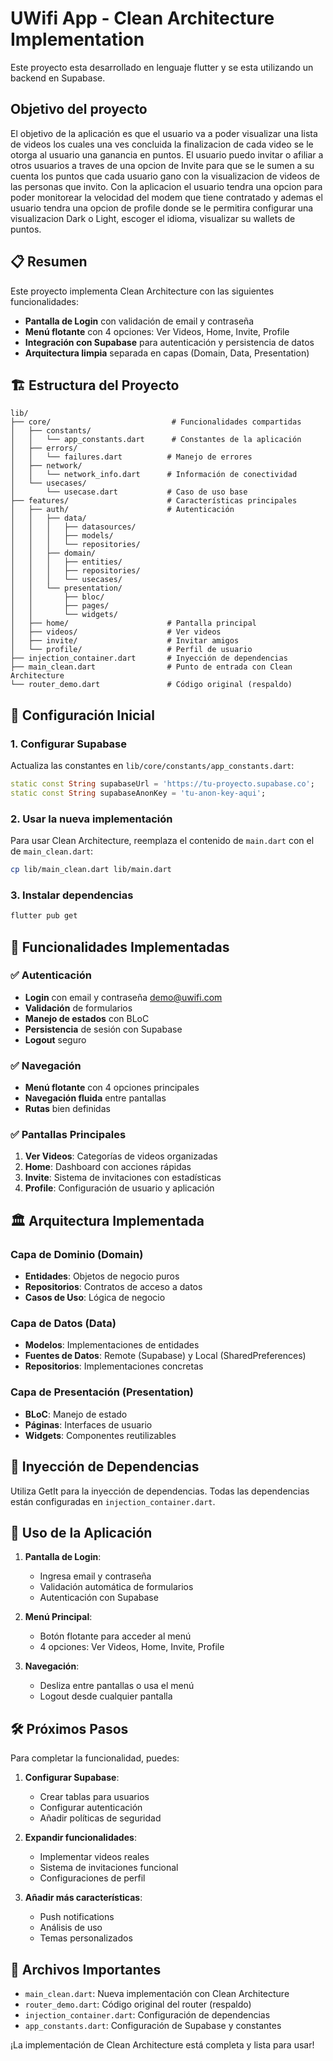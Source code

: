 # UWifi App - Clean Architecture Implementation

Este proyecto esta desarrollado en lenguaje flutter y se esta utilizando un backend en Supabase.

## Objetivo del proyecto

El objetivo de la aplicación es que el usuario va a poder visualizar una lista de videos los cuales una ves concluida la finalizacion de cada video se le otorga al usuario una ganancia en puntos. El usuario puedo invitar o afiliar a otros usuarios a traves de una opcion de Invite para que se le sumen a su cuenta los puntos que cada usuario gano con la visualizacion de videos de las personas que invito. Con la aplicacion el usuario tendra una opcion para poder monitorear la velocidad del modem que tiene contratado y  ademas el usuario tendra una opcion de profile donde se le permitira configurar una visualizacion Dark o Light, escoger el idioma, visualizar su wallets de puntos.



## 📋 Resumen
Este proyecto implementa Clean Architecture con las siguientes funcionalidades:
- **Pantalla de Login** con validación de email y contraseña
- **Menú flotante** con 4 opciones: Ver Videos, Home, Invite, Profile
- **Integración con Supabase** para autenticación y persistencia de datos
- **Arquitectura limpia** separada en capas (Domain, Data, Presentation)

## 🏗️ Estructura del Proyecto

```
lib/
├── core/                           # Funcionalidades compartidas
│   ├── constants/
│   │   └── app_constants.dart      # Constantes de la aplicación
│   ├── errors/
│   │   └── failures.dart          # Manejo de errores
│   ├── network/
│   │   └── network_info.dart      # Información de conectividad
│   └── usecases/
│       └── usecase.dart           # Caso de uso base
├── features/                      # Características principales
│   ├── auth/                      # Autenticación
│   │   ├── data/
│   │   │   ├── datasources/
│   │   │   ├── models/
│   │   │   └── repositories/
│   │   ├── domain/
│   │   │   ├── entities/
│   │   │   ├── repositories/
│   │   │   └── usecases/
│   │   └── presentation/
│   │       ├── bloc/
│   │       ├── pages/
│   │       └── widgets/
│   ├── home/                      # Pantalla principal
│   ├── videos/                    # Ver videos
│   ├── invite/                    # Invitar amigos
│   └── profile/                   # Perfil de usuario
├── injection_container.dart       # Inyección de dependencias
├── main_clean.dart                # Punto de entrada con Clean Architecture
└── router_demo.dart               # Código original (respaldo)
```

## 🚀 Configuración Inicial

### 1. Configurar Supabase
Actualiza las constantes en `lib/core/constants/app_constants.dart`:

```dart
static const String supabaseUrl = 'https://tu-proyecto.supabase.co';
static const String supabaseAnonKey = 'tu-anon-key-aqui';
```

### 2. Usar la nueva implementación
Para usar Clean Architecture, reemplaza el contenido de `main.dart` con el de `main_clean.dart`:

```bash
cp lib/main_clean.dart lib/main.dart
```

### 3. Instalar dependencias
```bash
flutter pub get
```

## 🔧 Funcionalidades Implementadas

### ✅ Autenticación
- **Login** con email y contraseña demo@uwifi.com
- **Validación** de formularios
- **Manejo de estados** con BLoC
- **Persistencia** de sesión con Supabase
- **Logout** seguro

### ✅ Navegación
- **Menú flotante** con 4 opciones principales
- **Navegación fluida** entre pantallas
- **Rutas** bien definidas

### ✅ Pantallas Principales
1. **Ver Videos**: Categorías de videos organizadas
2. **Home**: Dashboard con acciones rápidas
3. **Invite**: Sistema de invitaciones con estadísticas
4. **Profile**: Configuración de usuario y aplicación

## 🏛️ Arquitectura Implementada

### Capa de Dominio (Domain)
- **Entidades**: Objetos de negocio puros
- **Repositorios**: Contratos de acceso a datos
- **Casos de Uso**: Lógica de negocio

### Capa de Datos (Data)
- **Modelos**: Implementaciones de entidades
- **Fuentes de Datos**: Remote (Supabase) y Local (SharedPreferences)
- **Repositorios**: Implementaciones concretas

### Capa de Presentación (Presentation)
- **BLoC**: Manejo de estado
- **Páginas**: Interfaces de usuario
- **Widgets**: Componentes reutilizables

## 🔌 Inyección de Dependencias
Utiliza GetIt para la inyección de dependencias. Todas las dependencias están configuradas en `injection_container.dart`.

## 📱 Uso de la Aplicación

1. **Pantalla de Login**: 
   - Ingresa email y contraseña
   - Validación automática de formularios
   - Autenticación con Supabase

2. **Menú Principal**:
   - Botón flotante para acceder al menú
   - 4 opciones: Ver Videos, Home, Invite, Profile

3. **Navegación**:
   - Desliza entre pantallas o usa el menú
   - Logout desde cualquier pantalla

## 🛠️ Próximos Pasos

Para completar la funcionalidad, puedes:

1. **Configurar Supabase**:
   - Crear tablas para usuarios
   - Configurar autenticación
   - Añadir políticas de seguridad

2. **Expandir funcionalidades**:
   - Implementar videos reales
   - Sistema de invitaciones funcional
   - Configuraciones de perfil

3. **Añadir más características**:
   - Push notifications
   - Análisis de uso
   - Temas personalizados

## 📄 Archivos Importantes

- `main_clean.dart`: Nueva implementación con Clean Architecture
- `router_demo.dart`: Código original del router (respaldo)
- `injection_container.dart`: Configuración de dependencias
- `app_constants.dart`: Configuración de Supabase y constantes

¡La implementación de Clean Architecture está completa y lista para usar!
